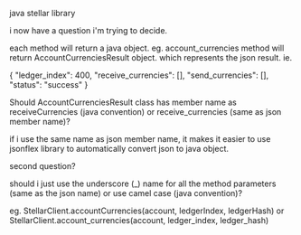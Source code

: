 java stellar library

i now have a question i'm trying to decide.

each method will return a java object.  eg. account_currencies method will return AccountCurrenciesResult object.  which represents the json result.  ie. 

  {
    "ledger_index": 400,
    "receive_currencies": [],
    "send_currencies": [],
    "status": "success"
  }


Should AccountCurrenciesResult class has member name as receiveCurrencies (java convention) or receive_currencies (same as json member name)?

if i use the same name as json member name, it makes it easier to use jsonflex library to automatically convert json to java object.


second question?

should i just use the underscore (_) name for all the method parameters (same as the json name) or use camel case (java convention)?

eg. 
StellarClient.accountCurrencies(account, ledgerIndex, ledgerHash)
or
StellarClient.account_currencies(account, ledger_index, ledger_hash)

